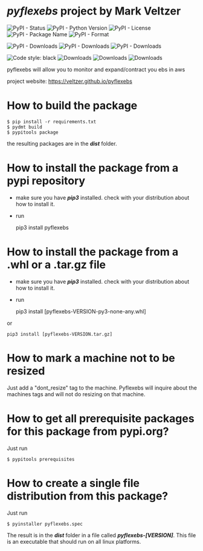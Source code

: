 
# *pyflexebs* project by Mark Veltzer

![PyPI - Status](https://img.shields.io/pypi/status/pyflexebs)
![PyPI - Python Version](https://img.shields.io/pypi/pyversions/pyflexebs)
![PyPI - License](https://img.shields.io/pypi/l/pyflexebs)
![PyPI - Package Name](https://img.shields.io/pypi/v/pyflexebs)
![PyPI - Format](https://img.shields.io/pypi/format/pyflexebs)

![PyPI - Downloads](https://img.shields.io/pypi/dd/pyflexebs)
![PyPI - Downloads](https://img.shields.io/pypi/dw/pyflexebs)
![PyPI - Downloads](https://img.shields.io/pypi/dm/pyflexebs)

![Code style: black](https://img.shields.io/badge/code%20style-black-000000.svg)
![Downloads](https://pepy.tech/badge/pyflexebs)
![Downloads](https://pepy.tech/badge/pyflexebs/month)
![Downloads](https://pepy.tech/badge/pyflexebs/week)


pyflexebs will allow you to monitor and expand/contract you ebs in aws

project website: <https://veltzer.github.io/pyflexebs>

# How to build the package

    $ pip install -r requirements.txt
    $ pydmt build
    $ pypitools package

the resulting packages are in the ***dist*** folder.


# How to install the package from a pypi repository

* make sure you have ***pip3*** installed. check with your distribution about how to install it.
* run

    pip3 install pyflexebs


# How to install the package from a .whl or a .tar.gz file

* make sure you have ***pip3*** installed. check with your distribution about how to install it.
* run

    pip3 install [pyflexebs-VERSION-py3-none-any.whl]

or

    pip3 install [pyflexebs-VERSION.tar.gz]

# How to mark a machine not to be resized

Just add a "dont_resize" tag to the machine.
Pyflexebs will inquire about the machines tags and will not do resizing on that machine.


# How to get all prerequisite packages for this package from pypi.org?

Just run

    $ pypitools prerequisites


# How to create a single file distribution from this package?

Just run

    $ pyinstaller pyflexebs.spec

The result is in the ***dist*** folder in a file called ***pyflexebs-[VERSION]***.
This file is an executable that should run on all linux platforms.

